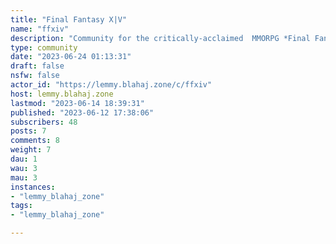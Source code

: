 ```yaml
---
title: "Final Fantasy X|V" 
name: "ffxiv"
description: "Community for the critically-acclaimed  MMORPG *Final Fantasy XIV*, now available with a Free Trial up to Level 60 and includes the award-winning *Heavensward* expansion with no restrictions on playtime [The Lodestone](https://na.finalfantasyxiv.com/lodestone/)"
type: community
date: "2023-06-24 01:13:31"
draft: false
nsfw: false
actor_id: "https://lemmy.blahaj.zone/c/ffxiv"
host: lemmy.blahaj.zone
lastmod: "2023-06-14 18:39:31"
published: "2023-06-12 17:38:06"
subscribers: 48
posts: 7
comments: 8
weight: 7
dau: 1
wau: 3
mau: 3
instances:
- "lemmy_blahaj_zone"
tags: 
- "lemmy_blahaj_zone"

---
```

